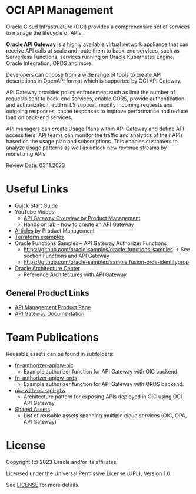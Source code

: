 # OCI API Management

Oracle Cloud Infrastructure (OCI) provides a comprehensive set of services to manage the lifecycle of APIs.

**Oracle API Gateway** is a highly available virtual network appliance that can receive API calls at scale and route them to back-end services, such as Serverless Functions, services running on Oracle Kubernetes Engine, Oracle Integration, ORDS and more.

Developers can choose from a wide range of tools to create API descriptions in OpenAPI format which is supported by OCI API Gateway.

API Gateway provides policy enforcement such as limit the number of requests sent to back-end services, enable CORS, provide authentication and authorization, add mTLS support, modify incoming requests and outgoing responses, cache responses to improve performance and reduce load on back-end services.

API managers can create Usage Plans within API Gateway and define API access tiers. API teams can monitor the traffic and analytics of their APIs based on the usage plan and subscriptions. This enables customers to analyze usage patterns as well as unlock new revenue streams by monetizing APIs.

Review Date: 03.11.2023


# Useful Links

- [Quick Start Guide](https://docs.oracle.com/en-us/iaas/Content/APIGateway/Tasks/apigatewayquickstartsetupcreatedeploy.htm)
- YouTube Videos
  - [API Gateway Overview by Product Management](https://youtu.be/10U6kTh_0Lc)
  - [Hands on lab - how to create an API Gateway](https://youtu.be/hES55nIQH0Y)
- [Articles](https://blogs.oracle.com/author/robert-wunderlich) by Product Management
- [Terraform examples](https://github.com/oracle/terraform-provider-oci/tree/master/examples/api_gateway)
- Oracle Functions Samples – API Gateway Authorizer Functions
  - https://github.com/oracle-samples/oracle-functions-samples → See section Functions and API Gateway
  - https://github.com/oracle-samples/sample.fusion-ords-identityprop
- [Oracle Architecture Center](https://docs.oracle.com/solutions/?q=&cType=reference-architectures&product=API%20Gateway&sort=date-desc&lang=en)
  - Reference Architectures with API Gateway

## General Product Links

- [API Management Product Page](https://www.oracle.com/cloud/cloud-native/api-management/)
- [API Gateway Documentation](https://docs.oracle.com/iaas/Content/APIGateway/home.htm)

# Team Publications

Reusable assets can be found in subfolders:
- [fn-authorizer-apigw-oic](fn-authorizer-apigw-oic)
  - Example authorizer function for API Gateway with OIC backend. 
- [fn-authorizer-apigw-ords](fn-authorizer-apigw-ords)
  - Example authorizer function for API Gateway with ORDS backend.
- [oic-with-oci-api-gtw](oic-with-oci-api-gtw)
  - Architecture pattern for exposing APIs deployed in OIC using OCI API Gateway
- [Shared Assets](https://github.com/oracle-devrel/technology-engineering/tree/main/ai-and-app-modernisation/app-integration-and-automation/shared-assets)
  - List of reusable assets spanning multiple cloud services (OIC, OPA, API Gateway)

# License

Copyright (c) 2023 Oracle and/or its affiliates.

Licensed under the Universal Permissive License (UPL), Version 1.0.

See [LICENSE](https://github.com/oracle-devrel/technology-engineering/blob/main/LICENSE) for more details.

